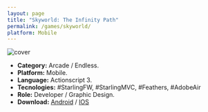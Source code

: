 ```yaml
---
layout: page
title: "Skyworld: The Infinity Path"
permalink: /games/skyworld/
platform: Mobile
---
```


![cover]({{site.baseurl}}/images/thumb/thumb_skyworld.jpeg)

+ **Category:** Arcade / Endless.
+ **Platform:** Mobile.
+ **Language:** Actionscript 3.
+ **Tecnologies:** #StarlingFW, #StarlingMVC, #Feathers, #AdobeAir
+ **Role:** Developer / Graphic Design.
+ **Download:** [Android](https://play.google.com/store/apps/details?id=air.setzer.skyworld)  /  [IOS](https://itunes.apple.com/us/app/skyworld-the-infinity-path/id1016581065)